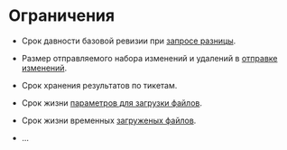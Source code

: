 Ограничения
===========

*   Срок давности базовой ревизии при [запросе разницы][api-diff].

*   Размер отправляемого набора изменений и удалений в
    [отправке изменений][api-submit].

*   Срок хранения результатов по тикетам.

*   Срок жизни [параметров для загрузки файлов][api-uploader].

*   Срок жизни временных [загруженых файлов][api-upload].

*   ...


[api-diff]: api/diff.md
[api-submit]: api/submit.md
[api-upload]: api/upload.md
[api-uploader]: api/uploader.md
